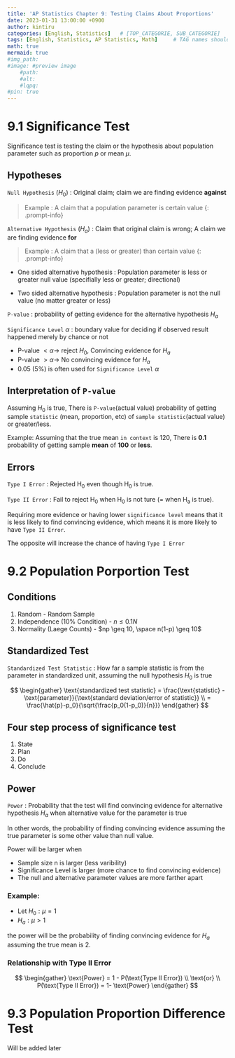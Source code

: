 ```yaml
---
title: 'AP Statistics Chapter 9: Testing Claims About Proportions'
date: 2023-01-31 13:00:00 +0900
author: kintiru
categories: [English, Statistics]   # [TOP_CATEGORIE, SUB_CATEGORIE]
tags: [English, Statistics, AP Statistics, Math]     # TAG names should always be lowercase
math: true
mermaid: true
#img_path: 
#image: #preview image
    #path:
    #alt:
    #lqpq:
#pin: true
---
```


# 9.1 Significance Test

Significance test is testing the claim or the hypothesis about population parameter such as proportion $p$ or mean $\mu$.

## Hypotheses

`Null Hypothesis` $(H_0)$ : Original claim; claim we are finding evidence **against**

> Example : A claim that a population parameter is certain value
{: .prompt-info} 

`Alternative Hypothesis` $(H_a)$ : Claim that original claim is wrong; A claim we are finding evidence **for**

> Example : A claim that a  (less or greater) than certain value
{: .prompt-info} 

 * One sided alternative hypothesis : Population parameter is less or greater null value (specifially less or greater; directional)



 * Two sided alternative hypothesis : Population parameter is not the null value (no matter greater or less)

`P-value` : probability of getting evidence for the alternative hypothesis $H_a$

`Significance Level` $\alpha$ : boundary value for deciding if observed result happened merely by chance or not

 * P-value $< \alpha \to$ reject $H_0$, Convincing evidence for $H_a$
 * P-value $> \alpha \to$ No convincing evidence for $H_a$
 * 0.05 (5%) is often used for `Significance Level` $\alpha$

## Interpretation of `P-value`

Assuming $H_0$ is true, There is `P-value`(actual value) probability of getting sample `statistic` (mean, proportion, etc) of `sample statistic`(actual value) or greater/less.

Example: Assuming that the true mean `in context` is 120, There is **0.1** probability of getting sample **mean** of **100** or **less**. 

## Errors

`Type I Error` : Rejected H<sub>0</sub> even though H<sub>0</sub> is true.

`Type II Error` : Fail to reject H<sub>0</sub> when H<sub>0</sub> is not ture (= when H<sub>a</sub> is true).

Requiring more evidence or having lower `significance level` means that it is less likely to find convincing evidence, which means it is more likely to have `Type II Error`.

The opposite will increase the chance of having `Type I Error`

# 9.2 Population Porportion Test

## Conditions

 1. Random - Random Sample
 2. Independence (10% Condition) - $n \leq 0.1N$
 3. Normality (Laege Counts) - $np \geq 10, \space n(1-p) \geq 10$

## Standardized Test

`Standardized Test Statistic` : How far a sample statistic is from the parameter in standardized unit, assuming the null hypothesis $H_0$ is true

$$
\begin{gather}
\text{standardized test statistic} = \frac{\text{statistic} - \text{parameter}}{\text{standard deviation/error of statistic}} \\
= \frac{\hat{p}-p_0}{\sqrt{\frac{p_0(1-p_0)}{n}}}
\end{gather}
$$

## Four step process of significance test

 1. State
 2. Plan
 3. Do
 4. Conclude

## Power

`Power` : Probability that the test will find convincing evidence for alternative hypothesis $H_a$ when alternative value for the parameter is true

In other words, the probability of finding convincing evidence assuming the true parameter is some other value than null value.

Power will be larger when
 * Sample size n is larger (less varibility)
 * Significance Level is larger (more chance to find convincing evidence)
 * The null and alternative parameter values are more farther apart

### Example: 
 - Let $H_0 : \mu = 1$
 - $H_a : \mu > 1$

the power will be the probability of finding convincing evidence for $H_a$ assuming the true mean is 2.

### Relationship with Type II Error

$$
\begin{gather}
\text{Power} = 1 - P(\text{Type II Error}) \\
\text{or} \\
P(\text{Type II Error}) = 1- \text{Power}
\end{gather}
$$


# 9.3 Population Proportion Difference Test

Will be added later